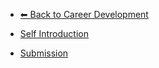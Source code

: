 - [⬅ Back to Career Development](../README.md)

- [Self Introduction](./Self-introduction.md)
- [Submission](./Submission.md)